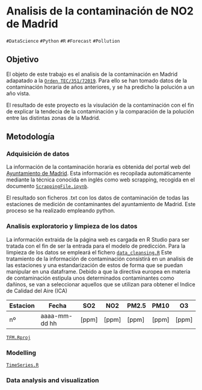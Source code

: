 Analisis de la contaminación de NO2 de Madrid
===========================================================
`#DataScience` `#Python` `#R` `#Forecast` `#Pollution`

## Objetivo ##
El objeto de este trabajo es el analisis de la contaminación en Madrid adapatado a la [`Orden TEC/351/72019`](state_of_art/Orden_TEC:351:2019.pdf). Para ello se han tomado datos de la contaminación horaria de años anteriores, y se ha predicho la polución a un año vista.

El resultado de este proyecto es la visulación de la contaminación con el fin de explicar la tendecia de la contaminación y la comparación de la polución entre las distintas zonas de la Madrid.

## Metodología ##

### Adquisición de datos
La información de la contaminación horaria es obtenida del portal web del [Ayuntamiento de Madrid](https://datos.madrid.es/portal/site/egob/menuitem.c05c1f754a33a9fbe4b2e4b284f1a5a0/?vgnextoid=f3c0f7d512273410VgnVCM2000000c205a0aRCRD&vgnextchannel=374512b9ace9f310VgnVCM100000171f5a0aRCRD&vgnextfmt=default). Esta información es recopilada automáticamente mediante la técnica conocida en inglés como web scrapping, recogida en el documento [`ScrappingFile.ipynb`](ScrappingFile.ipynb). 

El resultado son ficheros .txt con los datos de contaminación de todas las estaciones de medición de contaminantes del ayuntamiento de Madrid. Este proceso se ha realizado empleando python. 
 
### Analisis exploratorio y limpieza de los datos
La información extraida de la página web es cargada en R Studio para ser tratada con el fin de ser la entrada para el modelo de predicción. 
Para la limpieza de los datos se empleará el fichero [`data_cleansing.R`](data_cleansing.R) Este tratamiento de la información de contaminación consistirá en un analisis de las estaciones y una estandarización de estos de forma que se puedan manipular en una dataframe. Debido a que la directiva europea en materia de contaminación estipula unos determinados contaminantes como dañinos, se van a seleccionar aquellos que se utilizan para obtener el Indice de Calidad del Aire (ICA)

|Estacion|Fecha|SO2|NO2|PM2.5|PM10|O3|
|--------|-----|---|---|-----|----|--|
|nº|aaaa-mm-dd hh|[ppm]|[ppm]|[ppm]|[ppm]|[ppm]|



[`TFM.Rproj`](TFM.Rproj) 

### Modelling


[`TimeSeries.R`](TimeSeries.R)

### Data analysis and visualization

